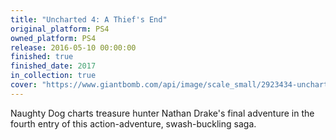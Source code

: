 ```yaml
---
title: "Uncharted 4: A Thief's End"
original_platform: PS4
owned_platform: PS4
release: 2016-05-10 00:00:00
finished: true
finished_date: 2017
in_collection: true
cover: "https://www.giantbomb.com/api/image/scale_small/2923434-uncharted%204%20-%20a%20thief%27s%20end%20v3.jpg"
---
```


Naughty Dog charts treasure hunter Nathan Drake's final adventure in the fourth entry of this action-adventure, swash-buckling saga.

